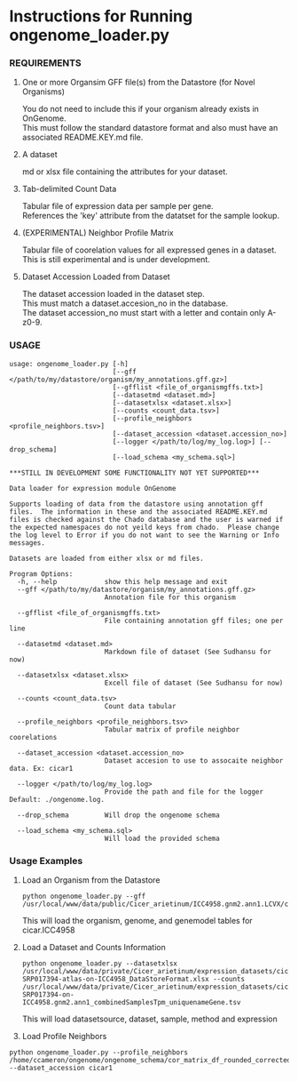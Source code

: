 # Instructions for Running ongenome_loader.py

### REQUIREMENTS

1. One or more Organsim GFF file(s) from the Datastore (for Novel Organisms)
   
   You do not need to include this if your organism already exists in OnGenome.  
   This must follow the standard datastore format and also must have an  
   associated README.KEY.md file.

2. A dataset

   md or xlsx file containing the attributes for your dataset.  

3. Tab-delimited Count Data

   Tabular file of expression data per sample per gene.  
   References the 'key' attribute from the datatset for the sample lookup.  
   
4. (EXPERIMENTAL) Neighbor Profile Matrix

   Tabular file of coorelation values for all expressed genes in a dataset.  
   This is still experimental and is under development.

5. Dataset Accession Loaded from Dataset

   The dataset accession loaded in the dataset step.  
   This must match a dataset.accesion_no in the database.  
   The dataset accession_no must start with a letter and contain only A-z0-9.

### USAGE
```
usage: ongenome_loader.py [-h]
                          [--gff </path/to/my/datastore/organism/my_annotations.gff.gz>]
                          [--gfflist <file_of_organismgffs.txt>]
                          [--datasetmd <dataset.md>]
                          [--datasetxlsx <dataset.xlsx>]
                          [--counts <count_data.tsv>]
                          [--profile_neighbors <profile_neighbors.tsv>]
                          [--dataset_accession <dataset.accession_no>]
                          [--logger </path/to/log/my_log.log>] [--drop_schema]
                          [--load_schema <my_schema.sql>]

***STILL IN DEVELOPMENT SOME FUNCTIONALITY NOT YET SUPPORTED***

Data loader for expression module OnGenome

Supports loading of data from the datastore using annotation gff files.  The information in these and the associated README.KEY.md files is checked against the Chado database and the user is warned if the expected namespaces do not yeild keys from chado.  Please change the log level to Error if you do not want to see the Warning or Info messages.

Datasets are loaded from either xlsx or md files.

Program Options:
  -h, --help            show this help message and exit
  --gff </path/to/my/datastore/organism/my_annotations.gff.gz>
                        Annotation file for this organism

  --gfflist <file_of_organismgffs.txt>
                        File containing annotation gff files; one per line

  --datasetmd <dataset.md>
                        Markdown file of dataset (See Sudhansu for now)

  --datasetxlsx <dataset.xlsx>
                        Excell file of dataset (See Sudhansu for now)

  --counts <count_data.tsv>
                        Count data tabular

  --profile_neighbors <profile_neighbors.tsv>
                        Tabular matrix of profile neighbor coorelations

  --dataset_accession <dataset.accession_no>
                        Dataset accesion to use to assocaite neighbor data. Ex: cicar1

  --logger </path/to/log/my_log.log>
                        Provide the path and file for the logger Default: ./ongenome.log.

  --drop_schema         Will drop the ongenome schema

  --load_schema <my_schema.sql>
                        Will load the provided schema
```

### Usage Examples

1. Load an Organism from the Datastore  
   ```
   python ongenome_loader.py --gff /usr/local/www/data/public/Cicer_arietinum/ICC4958.gnm2.ann1.LCVX/cicar.ICC4958.gnm2.ann1.LCVX.gene_function.gff3.gz  
   ```  
   This will load the organism, genome, and genemodel tables for cicar.ICC4958

2. Load a Dataset and Counts Information  
   ```
   python ongenome_loader.py --datasetxlsx /usr/local/www/data/private/Cicer_arietinum/expression_datasets/cicar-SRP017394-atlas-on-ICC4958_DataStoreFormat.xlsx --counts /usr/local/www/data/private/Cicer_arietinum/expression_datasets/cicar-SRP017394-on-ICC4958.gnm2.ann1_combinedSamplesTpm_uniquenameGene.tsv
   ```  
   This will load datasetsource, dataset, sample, method and expression

3.  Load Profile Neighbors  
   ```
   python ongenome_loader.py --profile_neighbors /home/ccameron/ongenome/ongenome_schema/cor_matrix_df_rounded_corrected_names.tsv --dataset_accession cicar1
   ```


